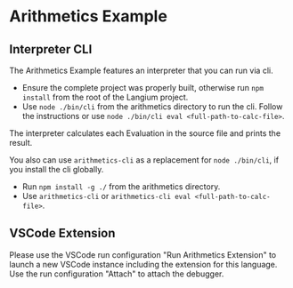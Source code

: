 # Arithmetics Example

## Interpreter CLI

The Arithmetics Example features an interpreter that you can run via cli.

* Ensure the complete project was properly built, otherwise run `npm install` from the root of the Langium project.
* Use `node ./bin/cli` from the arithmetics directory to run the cli. Follow the instructions or use `node ./bin/cli eval <full-path-to-calc-file>`.

The interpreter calculates each Evaluation in the source file and prints the result.

You also can use `arithmetics-cli` as a replacement for `node ./bin/cli`, if you install the cli globally.

* Run `npm install -g ./` from the arithmetics directory.
* Use `arithmetics-cli` or `arithmetics-cli eval <full-path-to-calc-file>`.

## VSCode Extension

Please use the VSCode run configuration "Run Arithmetics Extension" to launch a new VSCode instance including the extension for this language.
Use the run configuration "Attach" to attach the debugger.
